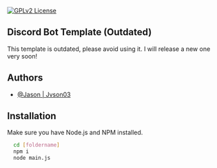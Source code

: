
[![GPLv2 License](https://img.shields.io/badge/License-GPL%20v2-yellow.svg)](https://opensource.org/licenses/)

## Discord Bot Template (Outdated)

This template is outdated, please avoid using it. I will release a new one very soon!



## Authors

- [@Jason | Jvson03](https://www.github.com/jvson03)


## Installation

Make sure you have Node.js and NPM installed.

```bash
  cd [foldername]
  npm i
  node main.js
```
    
